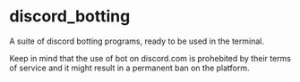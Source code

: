 # discord_botting
A suite of discord botting programs, ready to be used in the terminal.

Keep in mind that the use of bot on discord.com is prohebited by their terms of service and it might result in a permanent ban on the platform.
